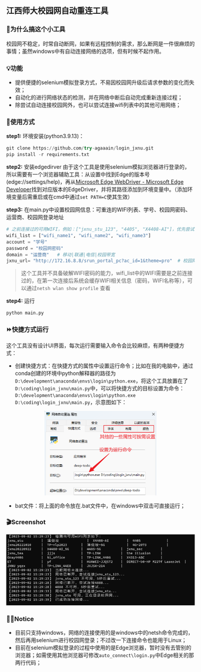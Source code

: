 ## 江西师大校园网自动重连工具

### 🤔为什么搞这个小工具

校园网不稳定，时常自动断网，如果有远程控制的需求，那么断网是一件很麻烦的事情；虽然windows中有自动连接网络的选项，但有时候不起作用。

### 💡功能

+ 提供便捷的selenium模拟登录方式，不易因校园网升级后请求参数的变化而失效；
+ 自动化的进行网络状态的检测，并在网络中断后自动完成重新连接过程；
+ 除尝试自动连接校园网外，也可以尝试连接wifi列表中的其他可用网络；

### 🔧使用方式

**step1:** 环境安装(python3.9.13)：

```python
git clone https://github.com/try-agaaain/login_jxnu.git
pip install -r requirements.txt
```
**step2:** 安装edgedirver
由于这个工具是使用selenium模拟浏览器进行登录的，所以需要有一个浏览器辅助工具：从设置中找到Edge的版本号(edge://settings/help)，再从[Microsoft Edge WebDriver - Microsoft Edge Developer](https://developer.microsoft.com/en-us/microsoft-edge/tools/webdriver/)找到对应版本的EdgeDriver，并将其路径添加到环境变量中。（添加环境变量后需重启或在cmd中通过`set PATH=C`使其生效）

**step3:** 在main.py中设置校园网信息：可重连的WIFI列表、学号、校园网密码、运营商、校园网登录地址

```python
# 之前连接过的可用WIFI，例如：["jxnu_stu_123", "4405", "X4408-AI"]，优先尝试列表中靠前的WIFI
wifi_list = ["wifi_name1", "wifi_name2", "wifi_name3"] 
account = "学号"
password = "校园网密码"
domain = "运营商"   # 移动|联通|电信|校园带宽
jxnu_url= "http://172.16.8.8/srun_portal_pc?ac_id=1&theme=pro"  # 校园网登录地址
```

> 这个工具并不具备破解WIFI密码的能力，wifi_list中的WIFI需要是之前连接过的，在第一次连接后系统会缓存WIFI相关信息（密码，WIFI名称等），可以通过`netsh wlan show profile` 查看

**step4:** 运行

```python
python main.py
```

### ⏩快捷方式运行

这个工具没有设计UI界面，每次运行需要输入命令会比较麻烦，有两种便捷方式：

+ 创建快捷方式：在快捷方式的属性中设置运行命令；比如在我的电脑中，通过conda创建的环境中python解释器的路径为`D:\development\anaconda\envs\login\python.exe`，将这个工具放置在了`D:\coding\login_jxnu\main.py`中，可以将快捷方式的目标设置为命令：`D:\development\anaconda\envs\login\python.exe D:\coding\login_jxnu\main.py`，示意图如下：


<div align=center>
<img src="./images/README/shortcut.png" width="300" height="225">
</div>

+ bat文件：将上面的命令放在.bat文件中，在windows中双击可直接运行；

### 🎬Screenshot

<div align=center>
<img src="./images/README/screenshot.png">
</div>

### 👨‍🔧Notice

+ 目前只支持windows，网络的连接使用的是windows中的netsh命令完成的，然后再用selenium进行校园网登录；不过改一下连接命令也能用于Linux；
+ 目前在selenium模拟登录的过程中使用的是Edge浏览器，暂时没有去管别的浏览器；如需使用其他浏览器可修改`auto_connect\login.py`中Edge相关的那两行代码；
